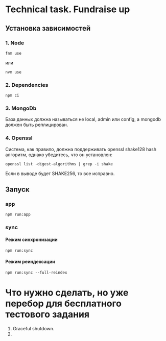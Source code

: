 # Technical task. Fundraise up

## Установка зависимостей
### 1. Node
```
fnm use
```
или
```
nvm use
```

### 2. Dependencies
```
npm ci
```

### 3. MongoDb
База данных должна называться не local, admin или config, а mongodb должен быть реплицирован.

### 4. Openssl
Система, как правило, должна поддерживать openssl shake128 hash алгоритм, однако убедитесь, что он установлен:
```
openssl list -digest-algorithms | grep -i shake
```
Если в выводе будет SHAKE256, то все исправно.

## Запуск
### app
```
npm run:app
```

### sync
#### Режим синхронизации
```
npm run:sync
```
#### Режим реиндексации
```
npm run:sync --full-reindex
```

# Что нужно сделать, но уже перебор для бесплатного тестового задания
1. Graceful shutdown.
2. 